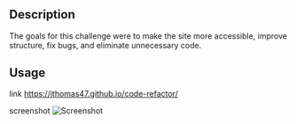# <HTML AND CSS Challenge: Code Refactor>

## Description

The goals for this challenge were to make the site more accessible, improve structure, fix bugs, and eliminate unnecessary code. 

## Usage

link
https://jthomas47.github.io/code-refactor/

screenshot 
![Screenshot](https://github.com/jthomas47/code-refactor/assets/135883822/d90528f0-3303-4c54-8bb4-eac5af367fac)
